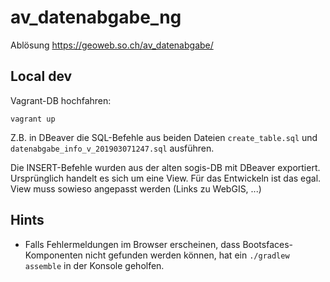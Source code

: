# av_datenabgabe_ng
Ablösung https://geoweb.so.ch/av_datenabgabe/

## Local dev
Vagrant-DB hochfahren:
```
vagrant up
```

Z.B. in DBeaver die SQL-Befehle aus beiden Dateien `create_table.sql` und `datenabgabe_info_v_201903071247.sql` ausführen. 

Die INSERT-Befehle wurden aus der alten sogis-DB mit DBeaver exportiert. Ursprünglich handelt es sich um eine View. Für das Entwickeln ist das egal. View muss sowieso angepasst werden (Links zu WebGIS, ...)

## Hints
- Falls Fehlermeldungen im Browser erscheinen, dass Bootsfaces-Komponenten nicht gefunden werden können, hat ein `./gradlew assemble` in der Konsole geholfen. 






